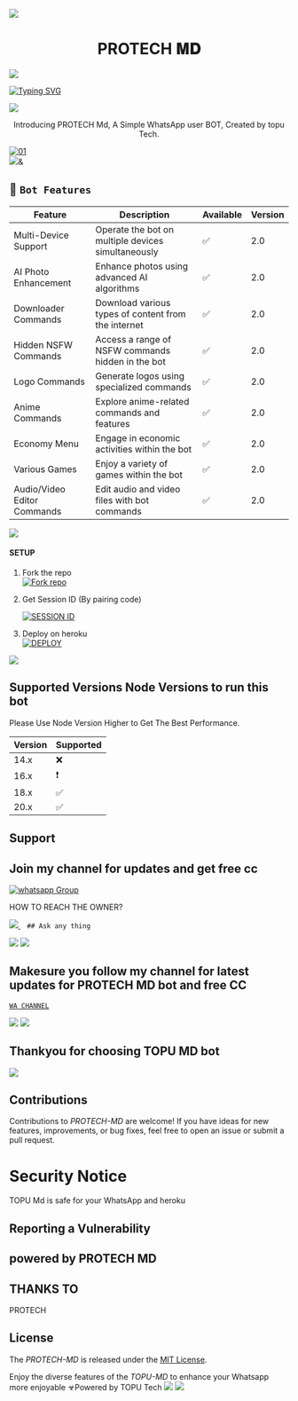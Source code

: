 
<a><img src='https://i.imgur.com/LyHic3i.gif'/></a>
 <h1 align="center"> PROTECH 𝚳𝐃 </h1>


<a><img src='https://telegra.ph/file/4c2819e618d8946926b82.jpg'/></a>
      
[![Typing SVG](https://readme-typing-svg.herokuapp.com?font=Rockstar-ExtraBold&color=blue&lines=𝗔𝗠+TOPU+𝗠𝗗+𝗖𝗥𝗘𝗔𝗧𝗘𝗗+𝗕𝗬+TOPUDMH)](https://git.io/typing-svg)

<a><img src='https://telegra.ph/file/4c2819e618d8946926b82.jpg'/></a>
 
<p align="center"> Introducing PROTECH Md, A Simple WhatsApp user BOT, Created by topu Tech.
</p>

  <a href="https://ibb.co/N6NMDtn"><img src="https://telegra.ph/file/4c2819e618d8946926b82.jpg" alt="01" border="0" /></a>                     
<a><img src='https://i.imgur.com/LyHic3i.gif'/>&</a>
 ## 🚀 `Bot Features`
| Feature                          | Description                                             | Available    | Version    |
| ---------------------------------| ------------------------------------------------------- | ------------ | ---------- |
| Multi-Device Support             | Operate the bot on multiple devices simultaneously     | ✅           | 2.0        |
| AI Photo Enhancement             | Enhance photos using advanced AI algorithms            | ✅           | 2.0        |
| Downloader Commands              | Download various types of content from the internet     | ✅           | 2.0        |
| Hidden NSFW Commands             | Access a range of NSFW commands hidden in the bot       | ✅           | 2.0        |
| Logo Commands                    | Generate logos using specialized commands               | ✅           | 2.0        |
| Anime Commands                   | Explore anime-related commands and features              | ✅           | 2.0        |
| Economy Menu                     | Engage in economic activities within the bot            | ✅           | 2.0        |
| Various Games                    | Enjoy a variety of games within the bot                 | ✅           | 2.0        |
| Audio/Video Editor Commands      | Edit audio and video files with bot commands            | ✅           | 2.0        |



<a><img src='https://i.imgur.com/LyHic3i.gif'/></a>


#### SETUP

1. Fork the repo
    <br>
<a href='https://github.com/Prosper-Protech/Topu-ai.git/fork' target="_blank"><img alt='Fork repo' src='https://img.shields.io/badge/Fork Repo-100000?style=for-the-badge&logo=scan&logoColor=white&labelColor=black&color=black'/></a>



2. Get Session ID (By pairing code)
   > 
     <a href='https://topu-scan-pair.onrender.com/pair' target="_blank"><img alt='SESSION ID' src='https://img.shields.io/badge/Session_id-100000?style=for-the-badge&logo=scan&logoColor=white&labelColor=black&color=black'/></a>


3. Deploy on heroku
    <br>
<a href='https://dashboard.heroku.com/new?template=https://github.com/Toputech/Topu-ai' target="_blank"><img alt='DEPLOY' src='https://img.shields.io/badge/DEPLOY-100000?style=for-the-badge&logo=scan&logoColor=white&labelColor=black&color=black'/></a>

<a><img src='https://i.imgur.com/LyHic3i.gif'/></a>

   
## Supported Versions Node Versions to run this bot

Please Use Node Version Higher to Get The Best Performance.

| Version | Supported          |
| ------- | ------------------ |
| 14.x   | :x: |
| 16.x   | ❗                |
| 18.x   | :white_check_mark: |
| 20.x   | ✅                |

## Support 
## Join my channel for updates and get free cc
<a href="https://whatsapp.com/channel/0029VaEW2eE3WHTU7fTQht19" target="_blank">
    <img alt="whatsapp Group" src="https://img.shields.io/badge/ Whatsapp Support Channel -25D366?style=for-the-badge&logo=whatsapp&logoColor=white" />
  </a>
</p>


HOW TO REACH THE OWNER? 
 
   
   <a href="https://wa.me+237673805208">
    <img src="https://img.shields.io/badge/WhatsApp-25D366?style=for-the-badge&logo=whatsapp&logoColor=white" />
  </a>&nbsp;&nbsp;
   <a

    ## Ask any thing
<a><img src='https://i.imgur.com/LyHic3i.gif'/></a>
<a><img src='https://i.imgur.com/LyHic3i.gif'/></a>



## Makesure you follow my channel for latest updates for PROTECH MD bot and free CC
 [`WA CHANNEL`](https://whatsapp.com/channel/0029VaEW2eE3WHTU7fTQht19)



<a><img src='https://i.imgur.com/LyHic3i.gif'/></a>
<a><img src='https://i.imgur.com/LyHic3i.gif'/></a>
   
   
## Thankyou for choosing TOPU MD bot 


<a><img src='https://i.imgur.com/LyHic3i.gif'/></a>

## Contributions


Contributions to *PROTECH-MD* are welcome! If you have ideas for new features, improvements, or bug fixes, feel free to open an issue or submit a pull request.

# Security Notice
TOPU Md is safe for your WhatsApp and heroku

## Reporting a Vulnerability


## powered by PROTECH MD


## THANKS TO
PROTECH
## License


The *PROTECH-MD* is released under the [MIT License](https://opensource.org/licenses/MIT).

Enjoy the diverse features of the *TOPU-MD*  to enhance your Whatsapp more enjoyable
☣Powered by TOPU Tech
<a><img src='https://i.imgur.com/LyHic3i.gif'/></a>
<a><img src='https://i.imgur.com/LyHic3i.gif'/></a>
